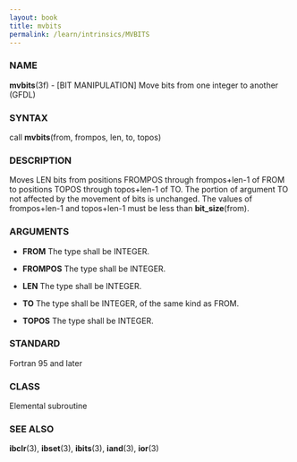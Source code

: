 ```yaml
---
layout: book
title: mvbits
permalink: /learn/intrinsics/MVBITS
---
```

### NAME

__mvbits__(3f) - \[BIT MANIPULATION\] Move bits from one integer to another
(GFDL)

### SYNTAX

call __mvbits__(from, frompos, len, to, topos)

### DESCRIPTION

Moves LEN bits from positions FROMPOS through frompos+len-1 of FROM to
positions TOPOS through topos+len-1 of TO. The portion of argument TO
not affected by the movement of bits is unchanged. The values of
frompos+len-1 and topos+len-1 must be less than __bit\_size__(from).

### ARGUMENTS

  - __FROM__
    The type shall be INTEGER.

  - __FROMPOS__
    The type shall be INTEGER.

  - __LEN__
    The type shall be INTEGER.

  - __TO__
    The type shall be INTEGER, of the same kind as FROM.

  - __TOPOS__
    The type shall be INTEGER.

### STANDARD

Fortran 95 and later

### CLASS

Elemental subroutine

### SEE ALSO

__ibclr__(3), __ibset__(3), __ibits__(3), __iand__(3), __ior__(3)
